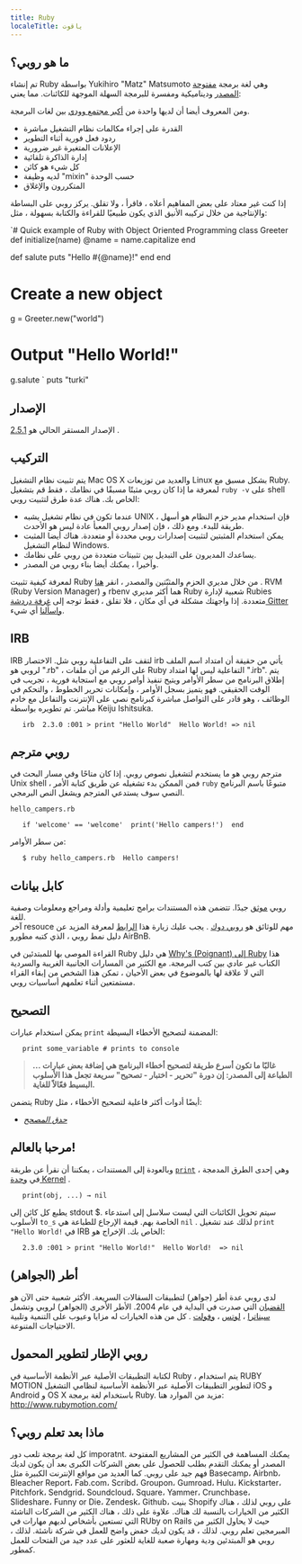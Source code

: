 ```yaml
---
title: Ruby
localeTitle: ياقوت
---
```

## ما هو روبي؟

تم إنشاء Ruby بواسطة Yukihiro "Matz" Matsumoto وهي لغة برمجة [مفتوحة المصدر](https://github.com/ruby/ruby) وديناميكية ومفسرة للبرمجة السهلة الموجهة للكائنات. مما يعني:

ومن المعروف أيضا أن لديها واحدة من [أكبر مجتمع وودي](https://www.ruby-lang.org/en/community/) بين لغات البرمجة.

*   القدرة على إجراء مكالمات نظام التشغيل مباشرة
*   ردود فعل فورية أثناء التطوير
*   الإعلانات المتغيرة غير ضرورية
*   إدارة الذاكرة تلقائية
*   كل شيء هو كائن
*   لديه وظيفة "mixin" حسب الوحدة
*   المتكررون والإغلاق

إذا كنت غير معتاد على بعض المفاهيم أعلاه ، فاقرأ ، ولا تقلق. يركز روبي على البساطة والإنتاجية من خلال تركيبه الأنيق الذي يكون طبيعيًا للقراءة والكتابة بسهولة ، مثل:

 `# Quick example of Ruby with Object Oriented Programming 
 class Greeter 
  def initialize(name) 
    @name = name.capitalize 
  end 
 
  def salute 
    puts "Hello #{@name}!" 
  end 
 end 
 
 # Create a new object 
 g = Greeter.new("world") 
 
 # Output "Hello World!" 
 g.salute 
` 
puts "turki"
## الإصدار

الإصدار المستقر الحالي هو [2.5.1](https://www.ruby-lang.org/en/news/2018/03/28/ruby-2-5-1-released/) .

## التركيب

يتم تثبيت نظام التشغيل Mac OS X والعديد من توزيعات Linux بشكل مسبق مع Ruby. لمعرفة ما إذا كان روبي مثبتًا مسبقًا في نظامك ، فقط قم بتشغيل `ruby -v` على shell الخاص بك. هناك عدة طرق لتثبيت روبي:

*   عندما تكون في نظام تشغيل يشبه UNIX ، فإن استخدام مدير حزم النظام هو أسهل طريقة للبدء. ومع ذلك ، فإن إصدار روبي المعبأ عادة ليس هو الأحدث.
*   يمكن استخدام المثبتين لتثبيت إصدارات روبي محددة أو متعددة. هناك أيضا المثبت لنظام التشغيل Windows.
*   يساعدك المديرون على التبديل بين تثبيتات متعددة من روبي على نظامك.
*   وأخيرا ، يمكنك أيضا بناء روبي من المصدر.

لمعرفة كيفية تثبيت Ruby من خلال مديري الحزم والمثبّتين والمصدر ، انقر [هنا](https://www.ruby-lang.org/en/documentation/installation/) . RVM (Ruby Version Manager) و rbenv هما أكثر مديري Ruby شعبية لإدارة Rubies متعددة. إذا واجهتك مشكلة في أي مكان ، فلا تقلق ، فقط توجه إلى [غرفة دردشة Gitter واسألنا](https://gitter.im/FreeCodeCamp/ruby) أي شيء.

## IRB

IRB لتقف على التفاعلية روبي شل. الاختصار irb يأتي من حقيقة أن امتداد اسم الملف لروبي هو ".rb" ، على الرغم من أن ملفات Ruby التفاعلية ليس لها امتداد ".irb". يتم إطلاق البرنامج من سطر الأوامر ويتيح تنفيذ أوامر روبي مع استجابة فورية ، تجريب في الوقت الحقيقي. فهو يتميز بسجل الأوامر ، وإمكانات تحرير الخطوط ، والتحكم في الوظائف ، وهو قادر على التواصل مباشرة كبرنامج نصي على الإنترنت والتفاعل مع خادم مباشر. تم تطويره بواسطة Keiju Ishitsuka.

 `    irb 
    2.3.0 :001 > print "Hello World" 
    Hello World! => nil 
` 

## روبي مترجم

مترجم روبي هو ما يستخدم لتشغيل نصوص روبي. إذا كان متاحًا وفي مسار البحث في Unix shell ، فمن الممكن بدء تشغيله عن طريق كتابة الأمر `ruby` متبوعًا باسم البرنامج النصي سوف يستدعي المترجم ويشغل النص البرمجي.

`hello_campers.rb`

 `    if 'welcome' == 'welcome' 
        print('Hello campers!') 
    end 
` 

من سطر الأوامر:

 `    $ ruby hello_campers.rb 
    Hello campers! 
` 

## كابل بيانات

روبي [موثق](https://www.ruby-lang.org/en/documentation/) جيدًا. تتضمن هذه المستندات برامج تعليمية وأدلة ومراجع ومعلومات وصفية للغة.  
آخر resouce مهم للوثائق هو [روبي دوك](http://ruby-doc.org/core-2.3.0/) . يجب عليك زيارة هذا [الرابط](https://github.com/airbnb/ruby) لمعرفة المزيد عن دليل نمط روبي ، الذي كتبه مطورو AirBnB.

القراءة الموصى بها للمبتدئين في Ruby هي دليل [Why's (Poignant) إلى Ruby](https://poignant.guide/) هذا الكتاب غير عادي بين كتب البرمجة. مع الكثير من المسارات الجانبية الغريبة والسردية التي لا علاقة لها بالموضوع في بعض الأحيان ، تمكن هذا الشخص من إبقاء القراء مستمتعين أثناء تعلمهم أساسيات روبي.

## التصحيح

يمكن استخدام عبارات `print` المضمنة لتصحيح الأخطاء البسيطة:

 `    print some_variable # prints to console 
` 

> **... غالبًا ما تكون أسرع طريقة لتصحيح أخطاء البرنامج هي إضافة بعض عبارات الطباعة إلى المصدر: إن دورة "تحرير - اختبار - تصحيح" سريعة تجعل هذا الأسلوب البسيط فعّالاً للغاية.**

يتضمن Ruby أيضًا أدوات أكثر فاعلية لتصحيح الأخطاء ، مثل:

*   [_حدق المصحح_](https://github.com/nixme/pry-debugger)

## مرحبا بالعالم!

وبالعودة إلى المستندات ، يمكننا أن نقرأ عن طريقة [`print`](http://ruby-doc.org/core-2.3.0/Kernel.html#method-i-print) ، وهي إحدى الطرق المدمجة في [وحدة Kernel](http://ruby-doc.org/core-2.3.0/Kernel.html) .

 `    print(obj, ...) → nil 
` 

يطبع كل كائن إلى stdout $. سيتم تحويل الكائنات التي ليست سلاسل إلى استدعاء الأسلوب `to_s` الخاصة بهم. قيمة الإرجاع للطباعة هي `nil` . لذلك عند تشغيل `print "Hello World!` في IRB الخاص بك. الإخراج هو:

 `    2.3.0 :001 > print "Hello World!" 
    Hello World! 
     => nil 
` 

## أطر (الجواهر)

لدى روبي عدة أطر (جواهر) لتطبيقات السقالات السريعة. الأكثر شعبية حتى الآن هو [القضبان](http://rubyonrails.org/) التي صدرت في البداية في عام 2004. الأطر الأخرى (الجواهر) لروبي وتشمل [سيناترا](http://www.sinatrarb.com/) ، [لوتس](http://lotusrb.org/) ، [وفولت](http://voltframework.com/) . كل من هذه الخيارات له مزايا وعيوب على التنمية وتلبية الاحتياجات المتنوعة.

## روبي الإطار لتطوير المحمول

لكتابة التطبيقات الأصلية عبر الأنظمة الأساسية في Ruby ، ​​يتم استخدام RUBY MOTION لتطوير التطبيقات الأصلية عبر الأنظمة الأساسية لنظامي التشغيل iOS و Android و OS X باستخدام لغة برمجة Ruby. مزيد من الموارد هنا: http://www.rubymotion.com/

## ماذا بعد تعلم روبي؟

كل لغة برمجة تلعب دور imporatnt. يمكنك المساهمة في الكثير من المشاريع المفتوحة المصدر أو يمكنك التقدم بطلب للحصول على بعض الشركات الكبرى بعد أن يكون لديك فهم جيد على روبي. كما العديد من مواقع الإنترنت الكبيرة مثل Basecamp، Airbnb، Bleacher Report، Fab.com، Scribd، Groupon، Gumroad، Hulu، Kickstarter، Pitchfork، Sendgrid، Soundcloud، Square، Yammer، Crunchbase، Slideshare، Funny or Die، Zendesk، Github، بنيت Shopify على روبي لذلك ، هناك الكثير من الخيارات بالنسبة لك هناك. علاوة على ذلك ، هناك الكثير من الشركات الناشئة التي تستعين بأشخاص لديهم مهارات في RUby on Rails حيث لا يحاول الكثير من المبرمجين تعلم روبي. لذلك ، قد يكون لديك خفض واضح للعمل في شركة ناشئة. لذلك ، روبي هو المبتدئين ودية ومهارة صعبة للغاية للعثور على عدد جيد من الفتحات للعمل كمطور.
